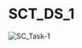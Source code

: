 # SCT_DS_1
![SC_Task-1](https://github.com/user-attachments/assets/89cf2123-5878-4c4d-a47f-9be12c420fb9)

